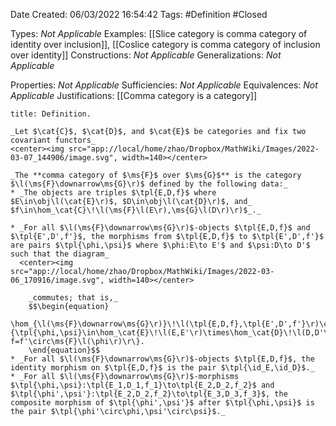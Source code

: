 <div class="topSpace"></div>

Date Created: 06/03/2022 16:54:42
Tags: #Definition #Closed 

Types: _Not Applicable_
Examples: [[Slice category is comma category of identity over inclusion]], [[Coslice category is comma category of inclusion over identity]]
Constructions: _Not Applicable_
Generalizations: _Not Applicable_

Properties: _Not Applicable_
Sufficiencies: _Not Applicable_
Equivalences: _Not Applicable_
Justifications: [[Comma category is a category]]

``` ad-Definition
title: Definition.

_Let $\cat{C}$, $\cat{D}$, and $\cat{E}$ be categories and fix two covariant functors_
<center><img src="app://local/home/zhao/Dropbox/MathWiki/Images/2022-03-07_144906/image.svg", width=140></center>

_The **comma category of $\ms{F}$ over $\ms{G}$** is the category $\l(\ms{F}\downarrow\ms{G}\r)$ defined by the following data:_
* _The objects are triples $\tpl{E,D,f}$ where $E\in\obj\l(\cat{E}\r)$, $D\in\obj\l(\cat{D}\r)$, and_ $f\in\hom_\cat{C}\!\l(\ms{F}\l(E\r),\ms{G}\l(D\r)\r)$_._

* _For all $\l(\ms{F}\downarrow\ms{G}\r)$-objects $\tpl{E,D,f}$ and $\tpl{E',D',f'}$, the morphisms from $\tpl{E,D,f}$ to $\tpl{E',D',f'}$ are pairs $\tpl{\phi,\psi}$ where $\phi:E\to E'$ and $\psi:D\to D'$ such that the diagram_
  <center><img src="app://local/home/zhao/Dropbox/MathWiki/Images/2022-03-06_170916/image.svg", width=140></center>

    _commutes; that is,_
    $$\begin{equation}
        \hom_{\l(\ms{F}\downarrow\ms{G}\r)}\!\l(\tpl{E,D,f},\tpl{E',D',f'}\r)\coloneqq\l\{\tpl{\phi,\psi}\in\hom_\cat{E}\!\l(E,E'\r)\times\hom_\cat{D}\!\l(D,D'\r)\mid\ms{G}\l(\psi\r)\circ f=f'\circ\ms{F}\l(\phi\r)\r\}.
    \end{equation}$$
* _For all $\l(\ms{F}\downarrow\ms{G}\r)$-objects $\tpl{E,D,f}$, the identity morphism on $\tpl{E,D,f}$ is the pair $\tpl{\id_E,\id_D}$._
* _For all $\l(\ms{F}\downarrow\ms{G}\r)$-morphisms $\tpl{\phi,\psi}:\tpl{E_1,D_1,f_1}\to\tpl{E_2,D_2,f_2}$ and $\tpl{\phi',\psi'}:\tpl{E_2,D_2,f_2}\to\tpl{E_3,D_3,f_3}$, the composite morphism of $\tpl{\phi',\psi'}$ after $\tpl{\phi,\psi}$ is the pair $\tpl{\phi'\circ\phi,\psi'\circ\psi}$._

```
